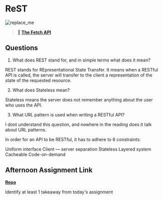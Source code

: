 # ReST

![replace_me](https://codeworks.blob.core.windows.net/public/assets/img/illustrations/placeholder.svg)

> **📖 [The Fetch API](https://codeworksacademy.com/fs-student-guide/resources/wk4/04-Fetch)**

## Questions

1. What does REST stand for, and in simple terms what does it mean?

REST stands for REpresentational State Transfer.
It means when a RESTful API is called, the server will transfer to the client a representation of the state of the requested resource.

2. What does Stateless mean?

Stateless means the server does not remember anything about the user who uses the API.

3. What URL pattern is used when writing a RESTful API?

I dont understand this question, and nowhere in the reading does it talk about URL patterns.

In order for an API to be RESTful, it has to adhere to 6 constraints:

Uniform interface
Client — server separation
Stateless
Layered system
Cacheable
Code-on-demand

## Afternoon Assignment Link

**[Repo](https://github.com/zburkard/<ASSIGNMENT_REPO>)**

Identify at least 1 takeaway from today's assignment
